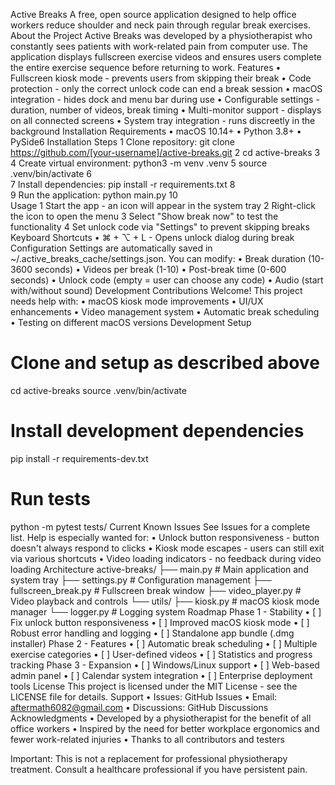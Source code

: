 Active Breaks
A free, open source application designed to help office workers reduce shoulder and neck pain through regular break exercises.
About the Project
Active Breaks was developed by a physiotherapist who constantly sees patients with work-related pain from computer use. The application displays fullscreen exercise videos and ensures users complete the entire exercise sequence before returning to work.
Features
	•	Fullscreen kiosk mode - prevents users from skipping their break
	•	Code protection - only the correct unlock code can end a break session
	•	macOS integration - hides dock and menu bar during use
	•	Configurable settings - duration, number of videos, break timing
	•	Multi-monitor support - displays on all connected screens
	•	System tray integration - runs discreetly in the background
Installation
Requirements
	•	macOS 10.14+
	•	Python 3.8+
	•	PySide6
Installation Steps
	1	Clone repository: git clone https://github.com/[your-username]/active-breaks.git
	2	cd active-breaks
	3	
	4	Create virtual environment: python3 -m venv .venv
	5	source .venv/bin/activate
	6	
	7	Install dependencies: pip install -r requirements.txt
	8	
	9	Run the application: python main.py
	10	
Usage
	1	Start the app - an icon will appear in the system tray
	2	Right-click the icon to open the menu
	3	Select "Show break now" to test the functionality
	4	Set unlock code via "Settings" to prevent skipping breaks
Keyboard Shortcuts
	•	⌘ + ⌥ + L - Opens unlock dialog during break
Configuration
Settings are automatically saved in ~/.active_breaks_cache/settings.json. You can modify:
	•	Break duration (10-3600 seconds)
	•	Videos per break (1-10)
	•	Post-break time (0-600 seconds)
	•	Unlock code (empty = user can choose any code)
	•	Audio (start with/without sound)
Development
Contributions Welcome!
This project needs help with:
	•	macOS kiosk mode improvements
	•	UI/UX enhancements
	•	Video management system
	•	Automatic break scheduling
	•	Testing on different macOS versions
Development Setup
# Clone and setup as described above
cd active-breaks
source .venv/bin/activate

# Install development dependencies
pip install -r requirements-dev.txt

# Run tests
python -m pytest tests/
Current Known Issues
See Issues for a complete list. Help is especially wanted for:
	•	Unlock button responsiveness - button doesn't always respond to clicks
	•	Kiosk mode escapes - users can still exit via various shortcuts
	•	Video loading indicators - no feedback during video loading
Architecture
active-breaks/
├── main.py                 # Main application and system tray
├── settings.py            # Configuration management
├── fullscreen_break.py    # Fullscreen break window
├── video_player.py        # Video playback and controls
└── utils/
    ├── kiosk.py          # macOS kiosk mode manager
    └── logger.py         # Logging system
Roadmap
Phase 1 - Stability
	•	[ ] Fix unlock button responsiveness
	•	[ ] Improved macOS kiosk mode
	•	[ ] Robust error handling and logging
	•	[ ] Standalone app bundle (.dmg installer)
Phase 2 - Features
	•	[ ] Automatic break scheduling
	•	[ ] Multiple exercise categories
	•	[ ] User-defined videos
	•	[ ] Statistics and progress tracking
Phase 3 - Expansion
	•	[ ] Windows/Linux support
	•	[ ] Web-based admin panel
	•	[ ] Calendar system integration
	•	[ ] Enterprise deployment tools
License
This project is licensed under the MIT License - see the LICENSE file for details.
Support
	•	Issues: GitHub Issues
	•	Email: aftermath6082@gmail.com
	•	Discussions: GitHub Discussions
Acknowledgments
	•	Developed by a physiotherapist for the benefit of all office workers
	•	Inspired by the need for better workplace ergonomics and fewer work-related injuries
	•	Thanks to all contributors and testers

Important: This is not a replacement for professional physiotherapy treatment. Consult a healthcare professional if you have persistent pain.
